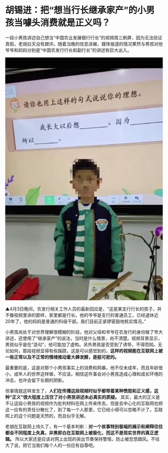 # 胡锡进：把“想当行长继承家产”的小男孩当噱头消费就是正义吗？

一段小男孩讲述自己想当“中国农业发展银行行长”的视频周三刷屏，因为无法验证真假，老胡白天没有跟评。随着当晚的信息进展，媒体报道的情况果然与男孩对他爷爷和妈妈分别是“中国农发行行长和副行长”的讲述有巨大出入。

![f374a462f70890782178f80ea1792c62.jpg](https://raw.githubusercontent.com/qqhsx/qqnews_image/main/2024/04/04/胡锡进：把“想当行长继承家产”的小男孩当噱头消费就是正义吗？/f374a462f70890782178f80ea1792c62.jpg)

▲4月3日晚间，农发行相关工作人员的最新回应是，“这是某支行行长的孩子，并不像视频里讲的那样，家里都是行长。他的爷爷是支行的普通员工，已经退休近20年了，他的妈妈是普通的科级干部。我们目前正紧锣密鼓地核实情况。”

小男孩尚处于对世界理解很模糊的阶段，他对父母和爷爷在农发行的身份做了夸大讲述，还使用了“继承家产”的说法，当时是什么情景，尚不清楚。视频背景显示，男孩似乎是在“造句”，他可能加了虚构。另外男孩是否受到了诱导，不得而知。无论如何，那段视频显得有些蹊跷，这是可以感觉到的，**这样的视频能在互联网上被一些正常以及不正常的情绪推动着大肆发酵，是挺可悲的。**

最重要的是，这是对那个小男孩事实上的消费和网暴。他不仅未成年，而且年龄很小，成年人的世界这样做，不应该。相信这件事会对小男孩造成心理和成长环境的冲击，也许会留下长期的阴影。

但事情就这样发生了，**人们在传播这段视频时似乎都带着某种愤怒和正义感，这种“正义”很大程度上压住了对小男孩讲述未必真实的质疑。**
其实，最大的正义是不让这段小男孩的视频作为批判材料在网上传来传去，但是去中心化的互联网也把这一应有的责任分散化了，到了每一个人那里，它已经小得可以忽略不计了。互联网上的这个问题是天然的，而且似乎无解。

老胡在互联网上待久了，有一个基本判断：**对一个故事特别极端的展示和阐释往往都会不同程度上失真，非黑即白在互联网上被极化，而这不是现实世界的真正逻辑。**
所以大家还是应该对网上出现的突出节奏保持警惕，防止被忽悠跟风。不往大了说，把它当我们每个人的一份应有自尊吧。

